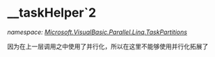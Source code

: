 ﻿# __taskHelper`2
_namespace: <a href="#" onClick="load('/docs/Microsoft.VisualBasic.Parallel.Linq.TaskPartitions/index.md')">Microsoft.VisualBasic.Parallel.Linq.TaskPartitions</a>_

因为在上一层调用之中使用了并行化，所以在这里不能够使用并行化拓展了




